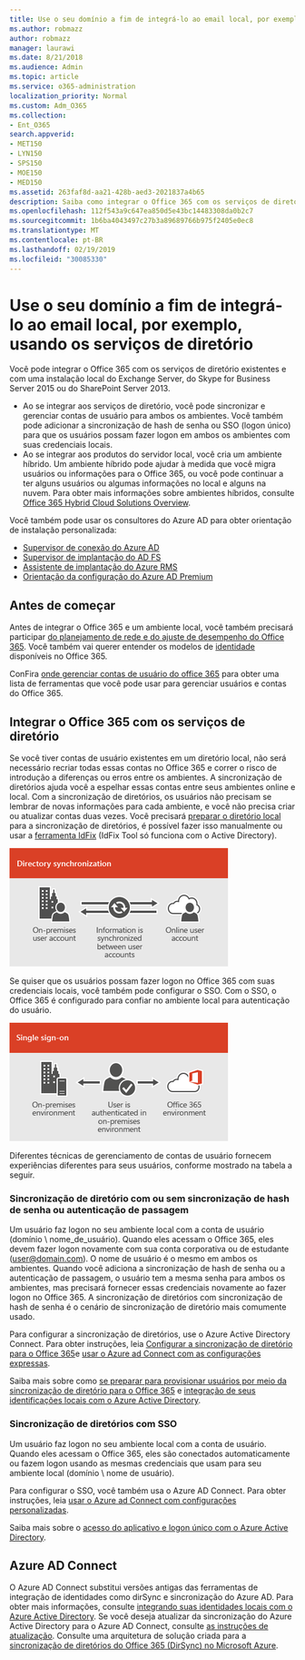 ```yaml
---
title: Use o seu domínio a fim de integrá-lo ao email local, por exemplo, usando os serviços de diretório
ms.author: robmazz
author: robmazz
manager: laurawi
ms.date: 8/21/2018
ms.audience: Admin
ms.topic: article
ms.service: o365-administration
localization_priority: Normal
ms.custom: Adm_O365
ms.collection:
- Ent_O365
search.appverid:
- MET150
- LYN150
- SPS150
- MOE150
- MED150
ms.assetid: 263faf8d-aa21-428b-aed3-2021837a4b65
description: Saiba como integrar o Office 365 com os serviços de diretório existentes.
ms.openlocfilehash: 112f543a9c647ea850d5e43bc14483308da0b2c7
ms.sourcegitcommit: 1b6ba4043497c27b3a89689766b975f2405e0ec8
ms.translationtype: MT
ms.contentlocale: pt-BR
ms.lasthandoff: 02/19/2019
ms.locfileid: "30085330"
---
```

# <a name="office-365-integration-with-on-premises-environments"></a>Use o seu domínio a fim de integrá-lo ao email local, por exemplo, usando os serviços de diretório

Você pode integrar o Office 365 com os serviços de diretório existentes e com uma instalação local do Exchange Server, do Skype for Business Server 2015 ou do SharePoint Server 2013.
  
 - Ao se integrar aos serviços de diretório, você pode sincronizar e gerenciar contas de usuário para ambos os ambientes. Você também pode adicionar a sincronização de hash de senha ou SSO (logon único) para que os usuários possam fazer logon em ambos os ambientes com suas credenciais locais.
 - Ao se integrar aos produtos do servidor local, você cria um ambiente híbrido. Um ambiente híbrido pode ajudar à medida que você migra usuários ou informações para o Office 365, ou você pode continuar a ter alguns usuários ou algumas informações no local e alguns na nuvem. Para obter mais informações sobre ambientes híbridos, consulte [Office 365 Hybrid Cloud Solutions Overview](https://support.office.com/article/59616fab-acdb-40e9-b414-cf0c965c80b7).

Você também pode usar os consultores do Azure AD para obter orientação de instalação personalizada:
- [Supervisor de conexão do Azure AD](https://aka.ms/aadconnectpwsync)
- [Supervisor de implantação do AD FS](https://aka.ms/adfsguidance)
- [Assistente de implantação do Azure RMS](https://aka.ms/azuremsguidance)
- [Orientação da configuração do Azure AD Premium](https://aka.ms/aadpguidance)
   
## <a name="before-you-begin"></a>Antes de começar
Antes de integrar o Office 365 e um ambiente local, você também precisará participar [do planejamento de rede e do ajuste de desempenho do Office 365](network-planning-and-performance.md). Você também vai querer entender os modelos de [identidade](about-office-365-identity.md) disponíveis no Office 365. 

ConFira [onde gerenciar contas de usuário do office 365](manage-office-365-accounts.md) para obter uma lista de ferramentas que você pode usar para gerenciar usuários e contas do Office 365. 
  
## <a name="integrate-office-365-with-directory-services"></a>Integrar o Office 365 com os serviços de diretório
Se você tiver contas de usuário existentes em um diretório local, não será necessário recriar todas essas contas no Office 365 e correr o risco de introdução a diferenças ou erros entre os ambientes. A sincronização de diretórios ajuda você a espelhar essas contas entre seus ambientes online e local. Com a sincronização de diretórios, os usuários não precisam se lembrar de novas informações para cada ambiente, e você não precisa criar ou atualizar contas duas vezes. Você precisará [preparar o diretório local](prepare-for-directory-synchronization.md) para a sincronização de diretórios, é possível fazer isso manualmente ou usar a [ferramenta IdFix](install-and-run-idfix.md) (IdFix Tool só funciona com o Active Directory). 
  
![Usar a sincronização de diretórios para manter as informações de conta de usuário local e online sincronizadas](media/a64af0d0-9be6-46b1-8727-277e683abf5e.png)
  
Se quiser que os usuários possam fazer logon no Office 365 com suas credenciais locais, você também pode configurar o SSO. Com o SSO, o Office 365 é configurado para confiar no ambiente local para autenticação do usuário.
  
![Com o logon único, a mesma conta está disponível nos ambientes local e online](media/d76235f2-8a53-405e-b8ef-dfa4cfc208b8.png)
  
Diferentes técnicas de gerenciamento de contas de usuário fornecem experiências diferentes para seus usuários, conforme mostrado na tabela a seguir.
 
### <a name="directory-synchronization-with-or-without-password-hash-synchronization-or-pass-through-authentication"></a>**Sincronização de diretório com ou sem sincronização de hash de senha ou autenticação de passagem**
Um usuário faz logon no seu ambiente local com a conta de usuário (domínio \ nome_de_usuário). Quando eles acessam o Office 365, eles devem fazer logon novamente com sua conta corporativa ou de estudante (user@domain.com). O nome de usuário é o mesmo em ambos os ambientes. Quando você adiciona a sincronização de hash de senha ou a autenticação de passagem, o usuário tem a mesma senha para ambos os ambientes, mas precisará fornecer essas credenciais novamente ao fazer logon no Office 365. A sincronização de diretórios com sincronização de hash de senha é o cenário de sincronização de diretório mais comumente usado.

Para configurar a sincronização de diretórios, use o Azure Active Directory Connect. Para obter instruções, leia [Configurar a sincronização de diretório para o Office 365](set-up-directory-synchronization.md)e [usar o Azure ad Connect com as configurações expressas](https://go.microsoft.com/fwlink/p/?LinkId=698537).

Saiba mais sobre como [se preparar para provisionar usuários por meio da sincronização de diretório para o Office 365](prepare-for-directory-synchronization.md) e [integração de seus identificações locais com o Azure Active Directory](https://go.microsoft.com/fwlink/?LinkId=518101).

### <a name="directory-synchronization-with-sso"></a>**Sincronização de diretórios com SSO**
Um usuário faz logon no seu ambiente local com a conta de usuário. Quando eles acessam o Office 365, eles são conectados automaticamente ou fazem logon usando as mesmas credenciais que usam para seu ambiente local (domínio \ nome de usuário).

Para configurar o SSO, você também usa o Azure AD Connect. Para obter instruções, leia [usar o Azure ad Connect com configurações personalizadas](https://go.microsoft.com/fwlink/p/?LinkID=698430).

Saiba mais sobre o [acesso do aplicativo e logon único com o Azure Active Directory](https://go.microsoft.com/fwlink/p/?LinkId=698604).

## <a name="azure-ad-connect"></a>Azure AD Connect
O Azure AD Connect substitui versões antigas das ferramentas de integração de identidades como dirSync e sincronização do Azure AD. Para obter mais informações, consulte [integrando suas identidades locais com o Azure Active Directory](https://go.microsoft.com/fwlink/p/?LinkId=527969). Se você deseja atualizar da sincronização do Azure Active Directory para o Azure AD Connect, consulte [as instruções de atualização](https://go.microsoft.com/fwlink/p/?LinkId=733240). Consulte uma arquitetura de solução criada para a [sincronização de diretórios do Office 365 (DirSync) no Microsoft Azure](https://go.microsoft.com/fwlink/?LinkId=517887).